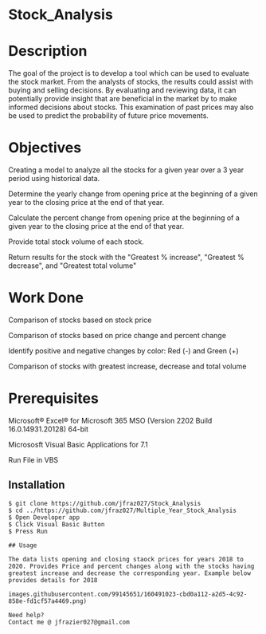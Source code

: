 # Stock_Analysis

# Description

The goal of the project is to develop a tool which can be used to evaluate the stock market. From the analysts of stocks, the results could assist with buying and selling decisions. By evaluating and reviewing data, it can potentially provide insight that are beneficial in the market by to make informed decisions about stocks. This examination of past prices may also be used to predict the probability of future price movements. 

# Objectives

Creating a model to analyze all the stocks for a given year over a 3 year period using historical data. 

Determine the yearly change from opening price at the beginning of a given year to the closing price at the end of that year.

Calculate the percent change from opening price at the beginning of a given year to the closing price at the end of that year.

Provide total stock volume of each stock.

Return results for the stock with the "Greatest % increase", "Greatest % decrease", and "Greatest total volume"

# Work Done

Comparison of stocks based on stock price 

Comparison of stocks based on price change and percent change

Identify positive and negative changes by color: Red (-) and Green (+) 

Comparison of stocks with greatest increase, decrease and total volume 

# Prerequisites
Microsoft® Excel® for Microsoft 365 MSO (Version 2202 Build 16.0.14931.20128) 64-bit 

Micrososft Visual Basic Applications for 7.1 

Run File in VBS

## Installation
```
$ git clone https://github.com/jfraz027/Stock_Analysis
$ cd ../https://github.com/jfraz027/Multiple_Year_Stock_Analysis
$ Open Developer app
$ Click Visual Basic Button
$ Press Run

## Usage

The data lists opening and closing staock prices for years 2018 to 2020. Provides Price and percent changes along with the stocks having greatest increase and decrease the corresponding year. Example below provides details for 2018

images.githubusercontent.com/99145651/160491023-cbd0a112-a2d5-4c92-858e-fd1cf57a4469.png)

Need help?
Contact me @ jfrazier027@gmail.com







